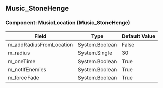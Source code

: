 ## Music_StoneHenge

### Component: MusicLocation (Music_StoneHenge)

|Field|Type|Default Value|
|---|---|---|
|m_addRadiusFromLocation|System.Boolean|False|
|m_radius|System.Single|30|
|m_oneTime|System.Boolean|True|
|m_notIfEnemies|System.Boolean|True|
|m_forceFade|System.Boolean|True|

